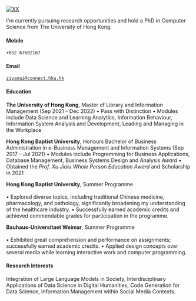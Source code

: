 [![XX](https://img.shields.io/badge/XX-github-blue?logo=github)](https://github.com/XX)

I'm currently pursuing research opportunities and hold a PhD in Computer Science from The University of Hong Kong.

#### Mobile  
<code>+852 67602167 </code>  
#### Email  
<code>ziyanai@connect.hku.hk </code>  

#### Education  
**The University of Hong Kong**, Master of Library and Information Management (Sep 2021 – Dec 2022) 
• Pass with Distinction 
• Modules include Data Science and Learning Analytics, Information Behaviour, Information System Analysis and Development, Leading and Managing in the Workplace 

**Hong Kong Baptist University**, Honours Bachelor of Business Administration in e-Business Management and Information Systems (Sep 2017 – Jul 2021)
• Modules include Programming for Business Applications, Database Management, Business Systems Design and Analysis
*Award*
• Obtained the *Prof. Xu Jialu Whole Person Education Award* and Scholarship in 2021

**Hong Kong Baptist University**, Summer Programme <br>  
• Explored diverse topics, including traditional Chinese medicine, pharmacology, and pathology, significantly broadening my understanding of the healthcare industry.
• Successfully earned academic credits and achieved commendable grades for participation in the programme.

**Bauhaus-Universitaet Weimar**, Summer Programme <br>  
• Exhibited great comprehension and performance on assignments; successfully earned academic credits.
• Applied design concepts over several media while learning interactive work and computer programming.


#### Research Interests  
Integration of Large Language Models in Society, 
Interdisciplinary Applications of Data Science in Digital Humanities, 
Code Generation for Data Science, 
Information Management within Social Media Contexts. 